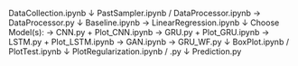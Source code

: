 DataCollection.ipynb
       ↓
PastSampler.ipynb / DataProcessor.ipynb → DataProcessor.py
       ↓
Baseline.ipynb → LinearRegression.ipynb
       ↓
Choose Model(s):
→ CNN.py + Plot_CNN.ipynb
→ GRU.py + Plot_GRU.ipynb
→ LSTM.py + Plot_LSTM.ipynb
→ GAN.ipynb
→ GRU_WF.py
       ↓
BoxPlot.ipynb / PlotTest.ipynb
       ↓
PlotRegularization.ipynb / .py
       ↓
Prediction.py
